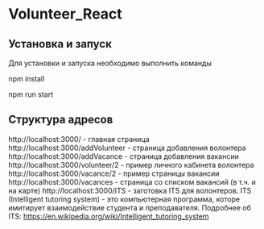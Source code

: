 # Volunteer_React

## Установка и запуск

Для установки и запуска необходимо выполнить команды

   npm install

   npm run start

##  Структура адресов

http://localhost:3000/ - главная страница
http://localhost:3000/addVolunteer - страница добавления волонтера
http://localhost:3000/addVacance - страница добавления вакансии
http://localhost:3000/volunteer/2 - пример личного кабинета волонтера
http://localhost:3000/vacance/2 - пример страницы вакансии
http://localhost:3000/vacances - страница со списком вакансий (в т.ч. и на карте)
http://localhost:3000/ITS - заготовка ITS для волонтеров. ITS (Intelligent tutoring system) - это компьютерная программа, которе имитирует взаимодействие студента и преподавателя. Подробнее об ITS: https://en.wikipedia.org/wiki/Intelligent_tutoring_system
